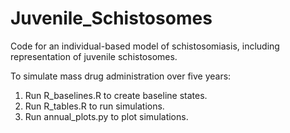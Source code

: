# Juvenile_Schistosomes
Code for an individual-based model of schistosomiasis, including representation of juvenile schistosomes.

To simulate mass drug administration over five years:
  1. Run R_baselines.R to create baseline states.
  2. Run R_tables.R to run simulations.
  3. Run annual_plots.py to plot simulations.
